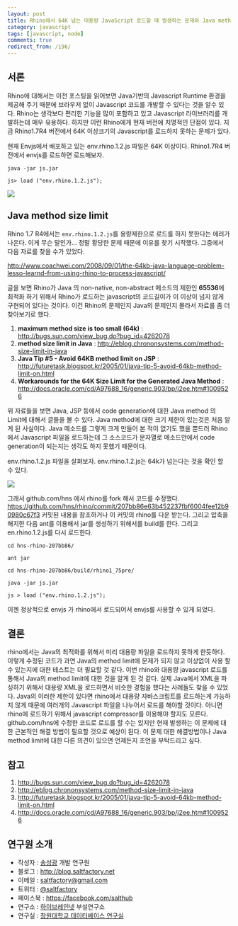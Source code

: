 ```yaml
---
layout: post
title: Rhino에서 64K 넘는 대용량 JavaScript 로드할 때 발생하는 문제와 Java method size limit
category: javascript
tags: [javascript, node]
comments: true
redirect_from: /196/
---
```


## 서론

Rhino에 대해서는 이전 포스팅을 읽어보면 Java기반의 Javascript Runtime 환경을 제공해 주기 때문에 브라우저 없이 Javascript 코드를 개발할 수 있다는 것을 알수 있다. Rhino는 생각보다 편리한 기능을 많이 포함하고 있고 Javascript 라이브러리를 개발하는데 매우 유용하다. 하지만 이런 Rhino에게 현재 버전에 치명적인 단점이 있다. 지금 Rhino1.7R4 버전에서 64K 이상크기의 Javascript를 로드하지 못하는 문제가 있다.

<!--more-->

현재 Envjs에서 배포하고 있는 env.rhino.1.2.js 파일은 64K 이상이다. Rhino1.7R4 버전에서 envjs를 로드하면 로드해보자.

```
java -jar js.jar
```
```
js> load ("env.rhino.1.2.js");
```

![](http://cfile25.uf.tistory.com/image/175D37385062F1521B891F)

## Java method size limit

Rhino 1.7 R4에서는 `env.rhino.1.2.js`를 용량제한으로 로드를 하지 못한다는 에러가 나온다. 이게 무슨 말인가... 정말 황당한 문제 때문에 이유를 찾기 시작했다. 그중에서 다음 자료를 찾을 수가 있었다.

http://www.coachwei.com/2008/09/01/the-64kb-java-language-problem-lesso-learnd-from-using-rhino-to-process-javascript/

글을 보면 Rhino가 Java 의 non-native, non-abstract 메소드의 제한인 **65536**에 최적화 하기 위해서 Rhino가 로드하는 javascript의 코드길이가 이 이상이 넘지 않게 구현되어 있다는 것이다. 이건 Rhino의 문제인지 Java의 문제인지 몰라서 자료를 좀 더 찾아보기로 했다.

1. **maximum method size is too small (64k)** : http://bugs.sun.com/view_bug.do?bug_id=4262078
2. **method size limit in Java** : http://eblog.chrononsystems.com/method-size-limit-in-java
3. **Java Tip \#5 - Avoid 64KB method limit on JSP** : http://futuretask.blogspot.kr/2005/01/java-tip-5-avoid-64kb-method-limit-on.html
4. **Workarounds for the 64K Size Limit for the Generated Java Method** : http://docs.oracle.com/cd/A97688_16/generic.903/bp/j2ee.htm#1009526

위 자료들을 보면 Java, JSP 등에서 code generation에 대한 Java method 의 Limit에 대해서 글들을 볼 수 있다. Java method에 대한 크기 제한이 있는것은 처음 알게 된 사실이다. Java 메소드를 그렇게 크게 만들어 본 적이 없기도 했을 뿐드러 Rhino에서 Javascript 파일을 로드하는데 그 소스코드가 문자열로 메소드안에서 code generation이 되는지는 생각도 하지 못했기 때문이다.

env.rhino.1.2.js 파일을 살펴보자. env.rhino.1.2.js는 64k가 넘는다는 것을 확인 할 수 있다.

![](http://cfile23.uf.tistory.com/image/1864CF3D5063BB4317A472)

그래서 github.com/hns 에서 rhino를 fork 해서 코드를 수정했다. https://github.com/hns/rhino/commit/207bb86e63b452237fbf6004fee12b90980c67f3 커밋된 내용을 참조하거나 이 커밋의 rhino를 다운 받는다. 그리고 압축을 해지한 다음 ant를 이용해서 jar를 생성하기 위해서를 build를 한다. 그리고 en.rhino.1.2.js를 다시 로드한다.

```
cd hns-rhino-207bb86/
```
```
ant jar
```
```
cd hns-rhino-207bb86/build/rhino1_75pre/
```
```
java -jar js.jar
```
```
js > load ("env.rhino.1.2.js");
```

이젠 정상적으로 envjs 가 rhino에서 로드되어서 envjs를 사용할 수 있게 되었다.

## 결론

rhino에서는 Java의 최적화를 위해서 미리 대용량 파일을 로드하지 못하게 한듯하다. 이렇게 수정된 코드가 과연 Java의 method limit에 문제가 되지 않고 이상없이 사용 할 수 있는지에 대한 테스트는 더 필요할 것 같다. 이번 rhino와 대용량 javascript 로드를 통해서 Java의 method limit에 대한 것을 알게 된 것 같다. 실제 Java에서 XML을 파싱하기 위해서 대용량 XML을 로드하면서 비슷한 경험을 했다는 사례들도 찾을 수 있었다. Java의 이러한 제한이 있다면 rhino에서 대용량 자바스크립트를 로드하는게 가능하지 않게 때문에 여러개의 Javascript 파일을 나누어서 로드를 해야할 것이다. 아니면 rhino에 로드하기 위해서 javascript compressor를 이용해야 할지도 모른다. github.com/hns에 수정한 코드로 로드를 할 수는 있지만 현재 발생하는 이 문제에 대한 근본적인 해결 방법이 필요할 것으로 예상이 된다. 이 문제 대한 해결방법이나 Java method limit에 대한 다른 의견이 있으면 언제든지 조언을 부탁드리고 싶다.

## 참고

1. http://bugs.sun.com/view_bug.do?bug_id=4262078
2. http://eblog.chrononsystems.com/method-size-limit-in-java
3. http://futuretask.blogspot.kr/2005/01/java-tip-5-avoid-64kb-method-limit-on.html
4. http://docs.oracle.com/cd/A97688_16/generic.903/bp/j2ee.htm#1009526


## 연구원 소개

* 작성자 : [송성광](http://about.me/saltfactory) 개발 연구원
* 블로그 : http://blog.saltfactory.net
* 이메일 : [saltfactory@gmail.com](mailto:saltfactory@gmail.com)
* 트위터 : [@saltfactory](https://twitter.com/saltfactory)
* 페이스북 : https://facebook.com/salthub
* 연구소 : [하이브레인넷](http://www.hibrain.net) 부설연구소
* 연구실 : [창원대학교 데이터베이스 연구실](http://dblab.changwon.ac.kr)
